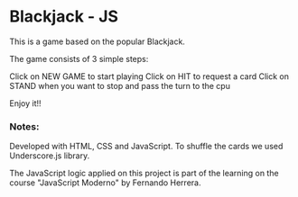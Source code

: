 # Blackjack - JS

This is a game based on the popular Blackjack.

The game consists of 3 simple steps:

Click on NEW GAME to start playing
Click on HIT to request a card
Click on STAND when you want to stop and pass the turn to the cpu

Enjoy it!!


### Notes:
Developed with HTML, CSS and JavaScript.
To shuffle the cards we used Underscore.js library.

The JavaScript logic applied on this project is part of the learning on the course "JavaScript Moderno" by Fernando Herrera.

